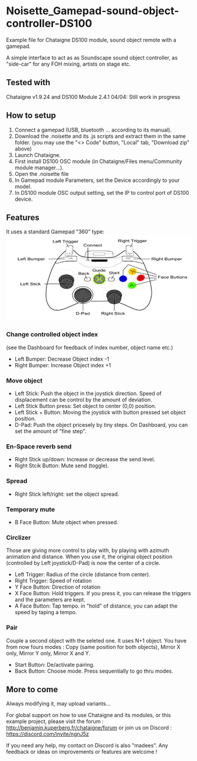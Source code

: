 # Noisette_Gamepad-sound-object-controller-DS100
Example file for Chataigne DS100 module, sound object remote with a gamepad.

A simple interface to act as as Soundscape sound object controller, as "side-car" for any FOH mixing, artists on stage etc.

## Tested with
Chataigne v1.9.24 and DS100 Module 2.4.1
04/04: Still work in progress

## How to setup
1. Connect a gamepad (USB, bluetooth ... according to its manual).
2. Download the .noisette and its .js scripts and extract them in the same folder. (you may use the "<> Code" button, "Local" tab, "Download zip" above)
3. Launch Chataigne.
4. First install DS100 OSC module (in Chataigne/Files menu/Community module manager...).
5. Open the .noisette file
6. In Gamepad module Parameters, set the Device accordingly to your model.
7. In DS100 module OSC output setting, set the IP to control port of DS100 device.

## Features
It uses a standard Gamepad "360" type: 
![](https://github.com/madees/Noisette_Gamepad-sound-object-controller-DS100/blob/main/360_controller.png)

### Change controlled object index #
(see the Dashboard for feedback of index number, object name etc.)
- Left Bumper: Decrease Object index -1
- Right Bumper: Increase Object index +1

### Move object
- Left Stick: Push the object in the joystick direction. Speed of displacement can be control by the amount of deviation.
- Left Stick Button press: Set object to center (0,0) position.
- Left Stick + Button: Moving the joystick with button pressed set object position.
- D-Pad: Push the object pricesely by tiny steps. On Dashboard, you can set the amount of "fine step".

### En-Space reverb send
- Right Stick up/down: Increase or decrease the send level.
- Right Stcik Button: Mute send (toggle).

### Spread
- Right Stick left/right: set the object spread.

### Temporary mute
- B Face Button: Mute object when pressed.

### Circlizer
Those are giving more control to play with, by playing with azimuth animation and distance.
When you use it, the original object position (controlled by Left joystick/D-Pad) is now the center of a circle.
- Left Trigger: Radius of the circle (distance from center).
- Right Trigger: Speed of rotation
- Y Face Button: Direction of rotation
- X Face Button: Hold triggers. If you press it, you can release the triggers and the parameters are kept.
- A Face Button: Tap tempo. in "hold" of distance, you can adapt the speed by taping a tempo.

### Pair
Couple a second object with the seleted one. It uses N+1 object. 
You have from now fours modes : Copy (same position for both objects), Mirror X only, Mirror Y only, Mirror X and Y.
- Start Button: De/activate pairing.
- Back Button: Choose mode. Press sequentially to go thru modes.


## More to come
Always modifying it, may upload variants...

For global support on how to use Chataigne and its modules, or this example project, please visit the forum : http://benjamin.kuperberg.fr/chataigne/forum or join us on Discord : https://discord.com/invite/ngnJ5z 

If you need any help, my contact on Discord is also "madees". Any feedback or ideas on improvements or features are welcome !
